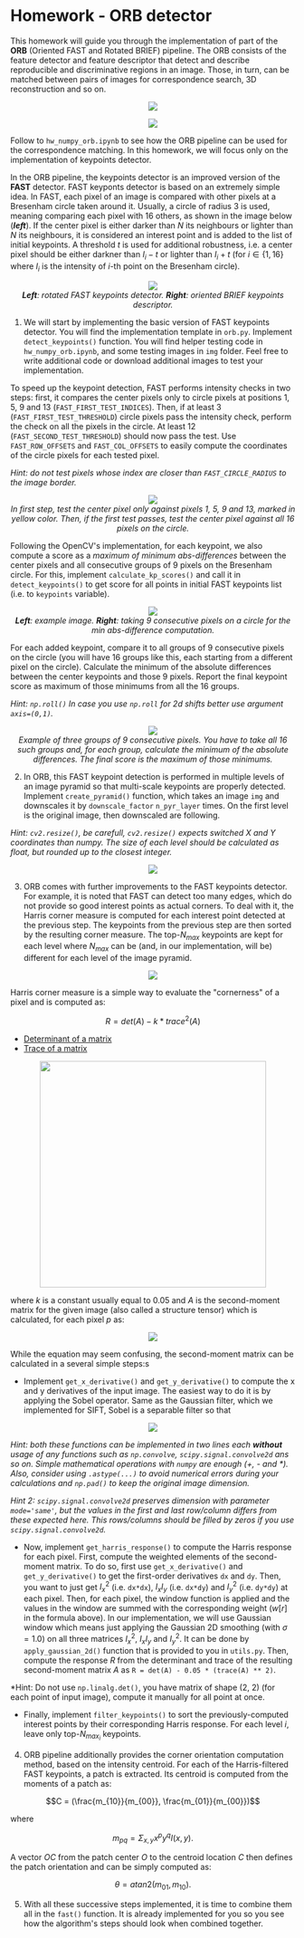 # Homework - ORB detector
  
This homework will guide you through the implementation of part of the **ORB** (Oriented FAST and Rotated BRIEF) pipeline. The ORB consists of the feature detector and feature descriptor that detect and describe reproducible and discriminative regions in an image. Those, in turn, can be matched between pairs of images for correspondence search, 3D reconstruction and so on.
  
<p  align="center">
<img  src="img/stereo.png">
</p>

<p  align="center">
<img  src="img/matching.png">
</p>
  
Follow to `hw_numpy_orb.ipynb` to see how the ORB pipeline can be used for the correspondence matching. In this homework, we will focus only on the implementation of keypoints detector.
  
In the ORB pipeline, the keypoints detector is an improved version of the **FAST** detector. FAST keyponts detector is based on an extremely simple idea. In FAST, each pixel of an image is compared with other pixels at a Bresenham circle taken around it. Usually, a circle of radius 3 is used, meaning comparing each pixel with 16 others, as shown in the image below (***left***). If the center pixel is either darker than $N$ its neighbours or lighter than $N$ its neighbours, it is considered an interest point and is added to the list of initial keypoints. A threshold $t$ is used for additional robustness, i.e. a center pixel should be either darkner than $I_i - t$ or lighter than $I_i + t$ (for $i\in\{1,16\}$ where $I_i$ is the intensity of $i$-th point on the Bresenham circle).
  
  
<p  align="center">
<img  src="img/orb.png"><br>
<i><b>Left</b>: rotated FAST keypoints detector. <b>Right</b>: oriented BRIEF keypoints descriptor.</i>
</p>
  
1) We will start by implementing the basic version of FAST keypoints detector. You will find the implementation template in `orb.py`. Implement `detect_keypoints()` function. You will find helper testing code in `hw_numpy_orb.ipynb`, and some testing images in `img` folder. Feel free to write additional code or download additional images to test your implementation.

To speed up the keypoint detection, FAST performs intensity checks in two steps: first, it compares the center pixels only to circle pixels at positions 1, 5, 9 and 13 (`FAST_FIRST_TEST_INDICES`). Then, if at least 3 (`FAST_FIRST_TEST_THRESHOLD`) circle pixels pass the intensity check, perform the check on all the pixels in the circle. At least 12 (`FAST_SECOND_TEST_THRESHOLD`) should now pass the test. Use `FAST_ROW_OFFSETS` and `FAST_COL_OFFSETS` to easily compute the coordinates of the circle pixels for each tested pixel.
  
*Hint: do not test pixels whose index are closer than `FAST_CIRCLE_RADIUS` to the image border.*
  
<p  align="center">
<img  src="img/fast_test.png"><br>
<i>In first step, test the center pixel only against pixels 1, 5, 9 and 13, marked in yellow color. Then, if the first test passes, test the center pixel against all 16 pixels on the circle.</i>
</p>
  
Following the OpenCV's implementation, for each keypoint, we also compute a score as a *maximum of minimum abs-differences* between the center pixels and all consecutive groups of 9 pixels on the Bresenham circle. For this, implement `calculate_kp_scores()` and call it in `detect_keypoints()` to get score for all points in initial FAST keypoints list (i.e. to `keypoints` variable).
  
<p  align="center">
<img  src="img/9px.png"><br>
<i><b>Left</b>: example image. <b>Right</b>: taking 9 consecutive pixels on a circle for the min abs-difference computation.</i>
</p>
  
For each added keypoint, compare it to all groups of 9 consecutive pixels on the circle (you will have 16 groups like this, each starting from a different pixel on the circle). Calculate the minimum of the absolute differences between the center keypoints and those 9 pixels. Report the final keypoint score as maximum of those minimums from all the 16 groups.
  
*Hint: `np.roll()` In case you use `np.roll` for 2d shifts better use argument `axis=(0,1)`.*
  
  
<p  align="center">
<img  src="img/consecutive.png"><br>
<i>Example of three groups of 9 consecutive pixels. You have to take all 16 such groups and, for each group, calculate the minimum of the absolute differences. The final score is the maximum of those minimums.</i>
</p>
  
2) In ORB, this FAST keypoint detection is performed in multiple levels of an image pyramid so that multi-scale keypoints are properly detected. Implement `create_pyramid()` function, which takes an image `img` and downscales it by `downscale_factor`  `n_pyr_layer` times. On the first level is the original image, then downscaled are following.
  
*Hint: `cv2.resize()`, be carefull, `cv2.resize()`  expects switched X and Y coordinates than numpy. The size of each level should be calculated as float, but rounded up to the closest integer.*
  
<p  align="center">
<img  src="img/pyramid.png">
</p>
  
3) ORB comes with further improvements to the FAST keypoints detector. For example, it is noted that FAST can detect too many edges, which do not provide so good interest points as actual corners. To deal with it, the Harris corner measure is computed for each interest point detected at the previous step. The keypoints from the previous step are then sorted by the resulting corner measure. The top-$N_{max}$ keypoints are kept for each level where $N_{max}$ can be (and, in our implementation, will be) different for each level of the image pyramid.
  
<p  align="center">
<img  src="img/corners.png">
</p>
  
Harris corner measure is a simple way to evaluate the "cornerness" of a pixel and is computed as:

$$R = det(A) - k*trace^2(A)$$
  
- [Determinant of a matrix](https://en.wikipedia.org/wiki/Determinant)
- [Trace of a matrix](https://en.wikipedia.org/wiki/Trace_(linear_algebra))
  
  
<p  align="center">
<img  width=400  src="img/cornerness.png">
</p>
  
where $k$ is a constant usually equal to 0.05 and $A$ is the second-moment matrix for the given image (also called a structure tensor) which is calculated, for each pixel $p$ as:
  
<p  align="center">
<img  src="img/structure_tensor.png">
</p>
  
While the equation may seem confusing, the second-moment matrix can be calculated in a several simple steps:s
  
* Implement `get_x_derivative()` and `get_y_derivative()` to compute the x and y derivatives of the input image. The easiest way to do it is by applying the Sobel operator. Same as the Gaussian filter, which we implemented for SIFT, Sobel is a separable filter so that
  
<p  align="center">
<img  src="img/sobel.png">
</p>
  
*Hint: both these functions can be implemented in two lines each **without** usage of any functions such as `np.convolve`, `scipy.signal.convolve2d` ans so on. Simple mathematical operations with `numpy` are enough (+, - and \*). Also, consider using `.astype(...)` to avoid numerical errors during your calculations and `np.pad()` to keep the original image dimension.*
  
*Hint 2: `scipy.signal.convolve2d` preserves dimension with parameter `mode='same'`, but the values in the first and last row/column differs from these expected here. This rows/columns should be filled by zeros if you use `scipy.signal.convolve2d`.*
  
* Now, implement `get_harris_response()` to compute the Harris response for each pixel. First, compute the weighted elements of the second-moment matrix. To do so, first use `get_x_derivative()` and `get_y_derivative()` to get the first-order derivatives `dx` and `dy`. Then, you want to just get $I_x^2$ (i.e. `dx*dx`), $I_x I_y$ (i.e. `dx*dy`) and $I_y^2$ (i.e. `dy*dy`) at each pixel. Then, for each pixel, the window function is applied and the values in the window are summed with the corresponding weight ($w[r]$ in the formula above). In our implementation, we will use Gaussian window which means just applying the Gaussian 2D smoothing (with $\sigma=1.0$) on all three matrices $I_x^2$, $I_x I_y$ and $I_y^2$. It can be done by `apply_gaussian_2d()` function that is provided to you in `utils.py`. Then, compute the response $R$ from the determinant and trace of the resulting second-moment matrix $A$ as `R = det(A) - 0.05 * (trace(A) ** 2)`.
  
*Hint: Do not use `np.linalg.det()`, you have matrix of shape (2, 2) (for each point of input image), compute it manually for all point at once.
  
* Finally, implement `filter_keypoints()` to sort the previously-computed interest points by their corresponding Harris response. For each level $i$, leave only top-$N_{max_i}$ keypoints.
  
4) ORB pipeline additionally provides the corner orientation computation method, based on the intensity centroid. For each of the Harris-filtered FAST keypoints, a patch is extracted. Its centroid is computed from the moments of a patch as:

$$C = (\frac{m_{10}}{m_{00}}, \frac{m_{01}}{m_{00}})$$

where

$$m_{pq} = \Sigma_{x,y}x^p y^q I(x,y).$$

A vector $OC$ from the patch center $O$ to the centroid location $C$ then defines the patch orientation and can be simply computed as:

$$\theta = atan2(m_{01}, m_{10}).$$
  
5) With all these successive steps implemented, it is time to combine them all in the `fast()` function. It is already implemented for you so you see how the algorithm's steps should look when combined together.
